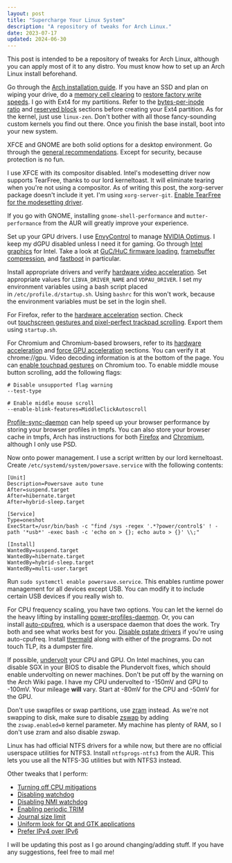 ```yaml
---
layout: post
title: "Supercharge Your Linux System"
description: "A repository of tweaks for Arch Linux."
date: 2023-07-17
updated: 2024-06-30
---
```


This post is intended to be a repository of tweaks for Arch Linux, although you can apply most of it to any distro. You must know how to set up an Arch Linux install beforehand.

Go through the [Arch installation guide](https://wiki.archlinux.org/title/Installation_guide). If you have an SSD and plan on wiping your drive, do a [memory cell clearing](https://wiki.archlinux.org/title/Solid_state_drive/Memory_cell_clearing#NVMe_drive) to [restore factory write speeds](https://www.anandtech.com/show/2738/8). I go with Ext4 for my partitions. Refer to the [bytes-per-inode ratio](https://wiki.archlinux.org/title/Ext4#Bytes-per-inode_ratio) and [reserved block](https://wiki.archlinux.org/title/Ext4#Reserved_blocks) sections before creating your Ext4 partition. As for the kernel, just use `linux-zen`. Don't bother with all those fancy-sounding custom kernels you find out there. Once you finish the base install, boot into your new system.

XFCE and GNOME are both solid options for a desktop environment. Go through the [general recommendations](https://wiki.archlinux.org/title/General_recommendations). Except for security, because protection is no fun.

I use XFCE with its compositor disabled. Intel's modesetting driver now supports TearFree, thanks to our lord kerneltoast. It will eliminate tearing when you're not using a compositor. As of writing this post, the xorg-server package doesn't include it yet. I'm using `xorg-server-git`. [Enable TearFree for the modesetting driver](https://wiki.archlinux.org/title/intel_graphics#With_the_modesetting_driver).

If you go with GNOME, installing `gnome-shell-performance` and `mutter-performance` from the AUR will greatly improve your experience.

Set up your GPU drivers. I use [EnvyControl](https://github.com/bayasdev/envycontrol) to manage [NVIDIA Optimus](https://wiki.archlinux.org/title/NVIDIA_Optimus). I keep my dGPU disabled unless I need it for gaming. Go through [Intel graphics](https://wiki.archlinux.org/title/intel_graphics) for Intel. Take a look at [GuC/HuC firmware loading](https://wiki.archlinux.org/title/intel_graphics#Enable_GuC_/_HuC_firmware_loading), [framebuffer compression](https://wiki.archlinux.org/title/intel_graphics#Framebuffer_compression_(enable_fbc)), and [fastboot](https://wiki.archlinux.org/title/intel_graphics#Fastboot) in particular.

Install appropriate drivers and verify [hardware video acceleration](https://wiki.archlinux.org/title/Hardware_video_acceleration). Set appropriate values for `LIBVA_DRIVER_NAME` and `VDPAU_DRIVER`. I set my environment variables using a bash script placed in `/etc/profile.d/startup.sh`. Using `bashrc` for this won't work, because the environment variables must be set in the login shell.

For Firefox, refer to the [hardware acceleration](https://wiki.archlinux.org/title/Firefox#Hardware_video_acceleration) section. Check out [touchscreen gestures and pixel-perfect trackpad scrolling](https://wiki.archlinux.org/title/Firefox#Touchscreen_gestures_and_pixel-perfect_trackpad_scrolling). Export them using `startup.sh`.

For Chromium and Chromium-based browsers, refer to its [hardware acceleration](https://wiki.archlinux.org/title/Chromium#Hardware_video_acceleration) and [force GPU acceleration](https://wiki.archlinux.org/title/Chromium#Force_GPU_acceleration) sections. You can verify it at chrome://gpu. Video decoding information is at the bottom of the page. You can [enable touchpad gestures](https://wiki.archlinux.org/title/Chromium#Touchpad_Gestures_for_Navigation) on Chromium too. To enable middle mouse button scrolling, add the following flags:

```
# Disable unsupported flag warning
--test-type

# Enable middle mouse scroll
--enable-blink-features=MiddleClickAutoscroll
```

[Profile-sync-daemon](https://wiki.archlinux.org/title/Profile-sync-daemon) can help speed up your browser performance by storing your browser profiles in tmpfs. You can also store your browser cache in tmpfs, Arch has instructions for both [Firefox](https://wiki.archlinux.org/title/Firefox/Tweaks#Move_disk_cache_to_RAM) and [Chromium](https://wiki.archlinux.org/title/Chromium#Cache_in_tmpfs), although I only use PSD.

Now onto power management. I use a script written by our lord kerneltoast. Create `/etc/systemd/system/powersave.service` with the following contents:

```
[Unit]
Description=Powersave auto tune
After=suspend.target
After=hibernate.target
After=hybrid-sleep.target

[Service]
Type=oneshot
ExecStart=/usr/bin/bash -c "find /sys -regex '.*?power/control$' ! -path '*usb*' -exec bash -c 'echo on > {}; echo auto > {}' \\;"

[Install]
WantedBy=suspend.target
WantedBy=hibernate.target
WantedBy=hybrid-sleep.target
WantedBy=multi-user.target
```

Run `sudo systemctl enable powersave.service`. This enables runtime power management for all devices except USB. You can modify it to include certain USB devices if you really wish to.

For CPU frequency scaling, you have two options. You can let the kernel do the heavy lifting by installing [power-profiles-daemon](https://gitlab.freedesktop.org/upower/power-profiles-daemon). Or, you can install [auto-cpufreq](https://github.com/AdnanHodzic/auto-cpufreq), which is a userspace daemon that does the work. Try both and see what works best for you. [Disable pstate drivers](https://github.com/AdnanHodzic/auto-cpufreq#troubleshooting) if you're using auto-cpufreq. Install [thermald](https://wiki.archlinux.org/title/CPU_frequency_scaling#thermald) along with either of the programs. Do not touch TLP, its a dumpster fire.

If possible, [undervolt](https://wiki.archlinux.org/title/Undervolting_CPU) your CPU and GPU. On Intel machines, you can disable SGX in your BIOS to disable the Plundervolt fixes, which should enable undervolting on newer machines. Don't be put off by the warning on the Arch Wiki page. I have my CPU undervolted to -150mV and GPU to -100mV. Your mileage **will** vary. Start at -80mV for the CPU and -50mV for the GPU.

Don't use swapfiles or swap partitions, use [zram](https://wiki.archlinux.org/title/Zram) instead. As we're not swapping to disk, make sure to disable [zswap](https://wiki.archlinux.org/title/Zswap) by adding the `zswap.enabled=0` kernel parameter. My machine has plenty of RAM, so I don't use zram and also disable zswap.

Linux has had official NTFS drivers for a while now, but there are no official userspace utilities for NTFS3. Install `ntfsprogs-ntfs3` from the AUR. This lets you use all the NTFS-3G utilities but with NTFS3 instead.

Other tweaks that I perform:

- [Turning off CPU mitigations](https://wiki.archlinux.org/title/Improving_performance#Turn_off_CPU_exploit_mitigations)
- [Disabling watchdog](https://wiki.archlinux.org/title/Improving_performance#Watchdogs)
- [Disabling NMI watchdog](https://wiki.archlinux.org/title/Power_management#Disabling_NMI_watchdog)
- [Enabling periodic TRIM](https://wiki.archlinux.org/title/Solid_state_drive#Periodic_TRIM)
- [Journal size limit](https://wiki.archlinux.org/title/Systemd/Journal#Journal_size_limit)
- [Uniform look for Qt and GTK applications](https://wiki.archlinux.org/title/Uniform_look_for_Qt_and_GTK_applications)
- [Prefer IPv4 over IPv6](https://wiki.archlinux.org/title/IPv6#Prefer_IPv4_over_IPv6)

I will be updating this post as I go around changing/adding stuff. If you have any suggestions, feel free to mail me!